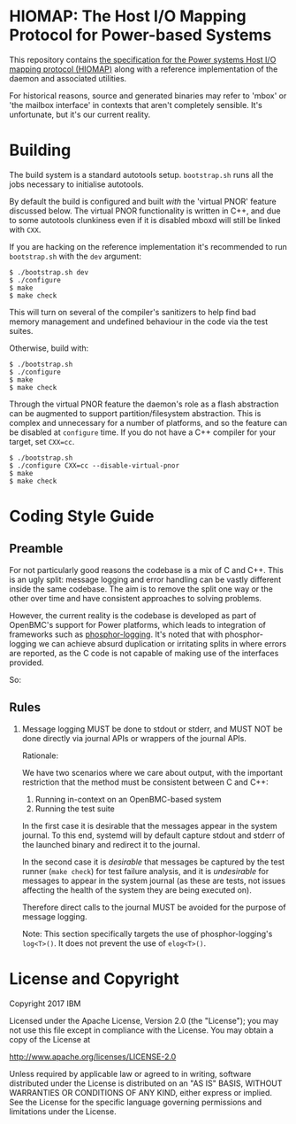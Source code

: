 # HIOMAP: The Host I/O Mapping Protocol for Power-based Systems

This repository contains
[the specification for the Power systems Host I/O mapping protocol (HIOMAP)](Documentation/protocol.md)
along with a reference implementation of the daemon and associated utilities.

For historical reasons, source and generated binaries may refer to 'mbox' or
'the mailbox interface' in contexts that aren't completely sensible. It's
unfortunate, but it's our current reality.

# Building

The build system is a standard autotools setup. `bootstrap.sh` runs all the jobs
necessary to initialise autotools.

By default the build is configured and built _with_ the 'virtual PNOR' feature
discussed below. The virtual PNOR functionality is written in C++, and due to
some autotools clunkiness even if it is disabled mboxd will still be linked with
`CXX`.

If you are hacking on the reference implementation it's recommended to run
`bootstrap.sh` with the `dev` argument:

```
$ ./bootstrap.sh dev
$ ./configure
$ make
$ make check
```

This will turn on several of the compiler's sanitizers to help find bad memory
management and undefined behaviour in the code via the test suites.

Otherwise, build with:

```
$ ./bootstrap.sh
$ ./configure
$ make
$ make check
```

Through the virtual PNOR feature the daemon's role as a flash abstraction can be
augmented to support partition/filesystem abstraction. This is complex and
unnecessary for a number of platforms, and so the feature can be disabled at
`configure` time. If you do not have a C++ compiler for your target, set
`CXX=cc`.

```
$ ./bootstrap.sh
$ ./configure CXX=cc --disable-virtual-pnor
$ make
$ make check
```

# Coding Style Guide

## Preamble

For not particularly good reasons the codebase is a mix of C and C++. This is an
ugly split: message logging and error handling can be vastly different inside
the same codebase. The aim is to remove the split one way or the other over time
and have consistent approaches to solving problems.

However, the current reality is the codebase is developed as part of OpenBMC's
support for Power platforms, which leads to integration of frameworks such as
[phosphor-logging](https://github.com/openbmc/phosphor-logging). It's noted that
with phosphor-logging we can achieve absurd duplication or irritating splits in
where errors are reported, as the C code is not capable of making use of the
interfaces provided.

So:

## Rules

1. Message logging MUST be done to stdout or stderr, and MUST NOT be done
   directly via journal APIs or wrappers of the journal APIs.

   Rationale:

   We have two scenarios where we care about output, with the important
   restriction that the method must be consistent between C and C++:

   1. Running in-context on an OpenBMC-based system
   2. Running the test suite

   In the first case it is desirable that the messages appear in the system
   journal. To this end, systemd will by default capture stdout and stderr of
   the launched binary and redirect it to the journal.

   In the second case it is _desirable_ that messages be captured by the test
   runner (`make check`) for test failure analysis, and it is _undesirable_ for
   messages to appear in the system journal (as these are tests, not issues
   affecting the health of the system they are being executed on).

   Therefore direct calls to the journal MUST be avoided for the purpose of
   message logging.

   Note: This section specifically targets the use of phosphor-logging's
   `log<T>()`. It does not prevent the use of `elog<T>()`.

# License and Copyright

Copyright 2017 IBM

Licensed under the Apache License, Version 2.0 (the "License"); you may not use
this file except in compliance with the License. You may obtain a copy of the
License at

http://www.apache.org/licenses/LICENSE-2.0

Unless required by applicable law or agreed to in writing, software distributed
under the License is distributed on an "AS IS" BASIS, WITHOUT WARRANTIES OR
CONDITIONS OF ANY KIND, either express or implied. See the License for the
specific language governing permissions and limitations under the License.
